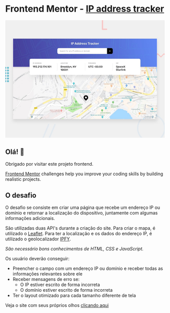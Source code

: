 # Frontend Mentor - [IP address tracker](https://kauavillan.github.io/Projetos/frontendmentor/localizador-ip/)

![Design preview for the IP address tracker coding challenge](./design/desktop-preview.jpg)

## Olá! 👋

Obrigado por visitar este projeto frontend.

[Frontend Mentor](https://www.frontendmentor.io) challenges help you improve your coding skills by building realistic projects.

## O desafio

O desafio se consiste em criar uma página que recebe um endereço IP ou domínio e retornar a localização do dispositivo, juntamente com algumas informações adicionais.

São utilizadas duas API's durante a criação do site. 
Para criar o mapa, é utilizado o [Leaflet](https://leafletjs.com/).
Para ter a localização e os dados do endereço IP, é utilizado o geolocalizador [IPFY](https://geo.ipify.org).

*São necessário bons conhecimentos de HTML, CSS e JavaScript.* 

Os usuário deverão conseguir: 

- Preencher o campo com um endereço IP ou domínio e receber todas as informações relevantes sobre ele
- Receber mensagens de erro se:
  - O IP estiver escrito de forma incorreta
  - O domínio estiver escrito de forma incorreta
-  Ter o layout otimizado para cada tamanho diferente de tela

Veja o site com seus próprios olhos [clicando aqui](https://kauavillan.github.io/Projetos/frontendmentor/localizador-ip/)
